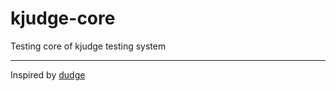 # kjudge-core
Testing core of kjudge testing system

***
Inspired by [dudge](https://github.com/DiceMaster/dudge)